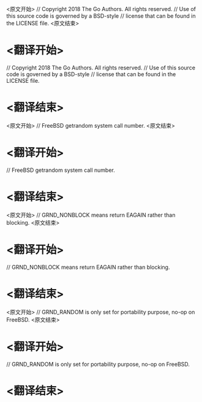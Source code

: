 
<原文开始>
// Copyright 2018 The Go Authors. All rights reserved.
// Use of this source code is governed by a BSD-style
// license that can be found in the LICENSE file.
<原文结束>

# <翻译开始>
// Copyright 2018 The Go Authors. All rights reserved.
// Use of this source code is governed by a BSD-style
// license that can be found in the LICENSE file.
# <翻译结束>


<原文开始>
// FreeBSD getrandom system call number.
<原文结束>

# <翻译开始>
// FreeBSD getrandom system call number.
# <翻译结束>


<原文开始>
// GRND_NONBLOCK means return EAGAIN rather than blocking.
<原文结束>

# <翻译开始>
// GRND_NONBLOCK means return EAGAIN rather than blocking.
# <翻译结束>


<原文开始>
// GRND_RANDOM is only set for portability purpose, no-op on FreeBSD.
<原文结束>

# <翻译开始>
// GRND_RANDOM is only set for portability purpose, no-op on FreeBSD.
# <翻译结束>

